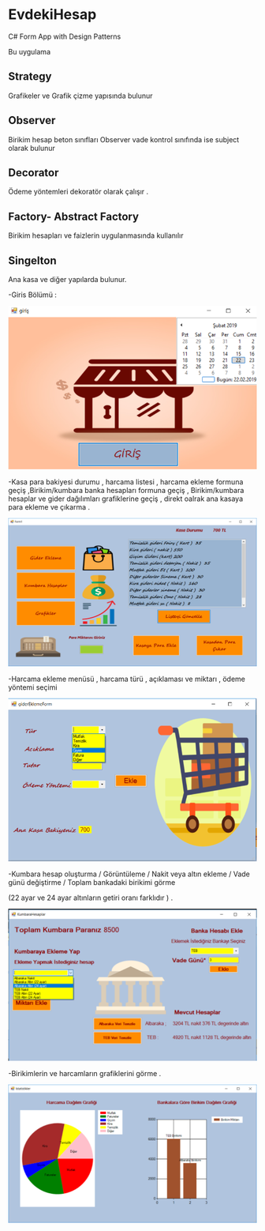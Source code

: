 # EvdekiHesap 
C# Form App with Design Patterns

Bu uygulama 

## Strategy 
Grafikeler ve Grafik çizme yapısında bulunur
## Observer  
Birikim hesap beton sınıfları Observer vade kontrol sınıfında ise subject olarak bulunur 
## Decorator
Ödeme yöntemleri dekoratör olarak çalışır . 
## Factory- Abstract Factory 
Birikim hesapları ve faizlerin uygulanmasında kullanılır 
## Singelton
Ana kasa ve diğer yapılarda bulunur.



-Giris Bölümü : 

![1](https://github.com/fatihmgenc/EvdekiHesap/blob/master/imgs/1.PNG)

-Kasa para bakiyesi durumu , harcama listesi , harcama ekleme formuna geçiş ,Birikim/kumbara banka hesapları formuna geçiş ,
Birikim/kumbara hesaplar ve gider dağılımları grafiklerine geçiş , direkt oalrak ana kasaya para ekleme ve çıkarma . 

![2](https://github.com/fatihmgenc/EvdekiHesap/blob/master/imgs/5.PNG)

-Harcama ekleme menüsü , harcama türü , açıklaması ve miktarı , ödeme yöntemi seçimi 

![3](https://github.com/fatihmgenc/EvdekiHesap/blob/master/imgs/3.png)

-Kumbara hesap oluşturma / Görüntüleme / Nakit veya altın ekleme / Vade günü değiştirme / Toplam bankadaki birikimi görme

(22 ayar ve 24 ayar altınların getiri oranı farklıdır ) .

![4](https://github.com/fatihmgenc/EvdekiHesap/blob/master/imgs/4.png)

-Birikimlerin ve harcamların grafiklerini görme .

![5](https://github.com/fatihmgenc/EvdekiHesap/blob/master/imgs/6.PNG)
